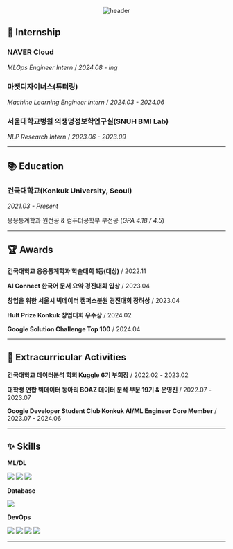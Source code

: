 <div align=center>

![header](https://capsule-render.vercel.app/api?type=wave&color=auto&height=200&section=header&text=eunbinni%20&fontSize=90)

</div>

## 💼 Internship
### NAVER Cloud
*MLOps Engineer Intern* / *2024.08 - ing*

### 마켓디자이너스(튜터링)
*Machine Learning Engineer Intern* / *2024.03 - 2024.06*

### 서울대학교병원 의생명정보학연구실(SNUH BMI Lab)
*NLP Research Intern* / *2023.06 - 2023.09*

---
## 📚 Education

### 건국대학교(Konkuk University, Seoul)
*2021.03 - Present* 

응용통계학과 원전공 & 컴퓨터공학부 부전공 (*GPA 4.18 / 4.5*)

---

## 🏆 Awards

**건국대학교 응용통계학과 학술대회 1등(대상)** / 2022.11

**AI Connect 한국어 문서 요약 경진대회 입상** / 2023.04

**창업을 위한 서울시 빅데이터 캠퍼스분원 경진대회 장려상** / 2023.04

**Hult Prize Konkuk 창업대회 우수상** / 2024.02

**Google Solution Challenge Top 100** / 2024.04

---

## 🧷 Extracurricular Activities

**건국대학교 데이터분석 학회 Kuggle 6기 부회장** / 2022.02 - 2023.02  

**대학생 연합 빅데이터 동아리 BOAZ 데이터 분석 부문 19기 & 운영진** / 2022.07 - 2023.07  

**Google Developer Student Club Konkuk AI/ML Engineer Core Member** / 2023.07 - 2024.06

---

## ✨ Skills

**ML/DL** <br>

<img src="https://img.shields.io/badge/Python-0769AD?style=for-the-badge&logo=Python&logoColor=white"> <img src="https://img.shields.io/badge/TensorFlow-FF6F00?style=for-the-badge&logo=tensorflow&logoColor=white"> <img src="https://img.shields.io/badge/PyTorch-EE4C2C?style=for-the-badge&logo=pytorch&logoColor=white"> <br>

**Database** 
 
  <img src="https://img.shields.io/badge/SQL-4479A1?style=for-the-badge&logo=MySQL&logoColor=black">
  
**DevOps**

  <img src="https://img.shields.io/badge/docker-%230db7ed.svg?style=for-the-badge&logo=docker&logoColor=white"> <img src="https://img.shields.io/badge/Amazon_AWS-FF9900?style=for-the-badge&logo=amazonaws&logoColor=white"> <img src = "https://img.shields.io/badge/Google_Cloud-4285F4?style=for-the-badge&logo=google-cloud&logoColor=white"> <img src = "https://img.shields.io/badge/GIT-E44C30?style=for-the-badge&logo=git&logoColor=white">

---
